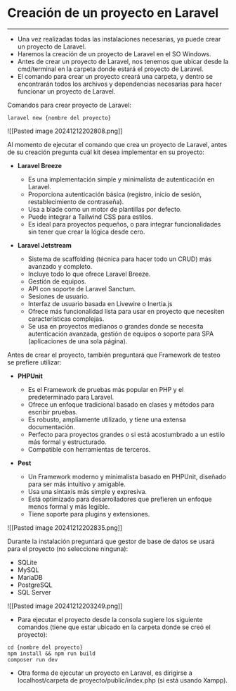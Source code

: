 
# Creación de un proyecto en Laravel
-------------

- Una vez realizadas todas las instalaciones necesarias, ya puede crear un proyecto de Laravel.
- Haremos la creación de un proyecto de Laravel en el SO Windows.
- Antes de crear un proyecto de Laravel, nos tenemos que ubicar desde la cmd/terminal en la carpeta donde estará el proyecto de Laravel.
-  El comando para crear un proyecto creará una carpeta, y dentro se encontrarán todos los archivos y dependencias necesarias para hacer funcionar un proyecto de Laravel.

Comandos para crear proyecto de Laravel:
```
laravel new {nombre del proyecto}
```

![[Pasted image 20241212202808.png]]

Al momento de ejecutar el comando que crea un proyecto de Laravel, antes de su creación pregunta cuál kit desea implementar en su proyecto:

- **Laravel Breeze**
	- Es una implementación simple y minimalista de autenticación en Laravel.
	- Proporciona autenticación básica (registro, inicio de sesión, restablecimiento de contraseña).
	- Usa a blade como un motor de plantillas por defecto.
	- Puede integrar a Tailwind CSS para estilos.
	- Es ideal para proyectos pequeños, o para integrar funcionalidades sin tener que crear la lógica desde cero.
	
- **Laravel Jetstream**
	- Sistema de scaffolding (técnica para hacer todo un CRUD) más avanzado y completo. 
	- Incluye todo lo que ofrece Laravel Breeze.
	- Gestión de equipos.
	- API con soporte de Laravel Sanctum.
	- Sesiones de usuario.
	- Interfaz de usuario basada en Livewire o Inertia.js
	- Ofrece más funcionalidad lista para usar en proyecto que necesiten características complejas.
	- Se usa en proyectos medianos o grandes donde se necesita autenticación avanzada, gestión de equipos o soporte para SPA (aplicaciones de una sola página).

Antes de crear el proyecto, también preguntará que Framework de testeo se prefiere utilizar:

- **PHPUnit**
	- Es el Framework de pruebas más popular en PHP y el predeterminado para Laravel.
	- Ofrece un enfoque tradicional basado en clases y métodos para escribir pruebas.
	- Es robusto, ampliamente utilizado, y tiene una extensa documentación.
	- Perfecto para proyectos grandes o si está acostumbrado a un estilo más formal y estructurado.
	- Compatible con herramientas de terceros.
	
- **Pest**
	- Un Framework moderno y minimalista basado en PHPUnit, diseñado para ser más intuitivo y amigable.
	- Usa una sintaxis más simple y expresiva.
	- Está optimizado para desarrolladores que prefieren un enfoque menos formal y más legible.
	- Tiene soporte para plugins y extensiones.

![[Pasted image 20241212202835.png]]

Durante la instalación preguntará que gestor de base de datos se usará para el proyecto (no seleccione ninguna):
- SQLite
- MySQL
- MariaDB
- PostgreSQL
- SQL Server

![[Pasted image 20241212203249.png]]

- Para ejecutar el proyecto desde la consola sugiere los siguiente comandos (tiene que estar ubicado en la carpeta donde se creó el proyecto):

```
cd {nombre del proyecto}
npm install && npm run build
composer run dev
```

- Otra forma de ejecutar un proyecto en Laravel, es dirigirse a localhost/carpeta de proyecto/public/index.php (si está usando Xampp).





